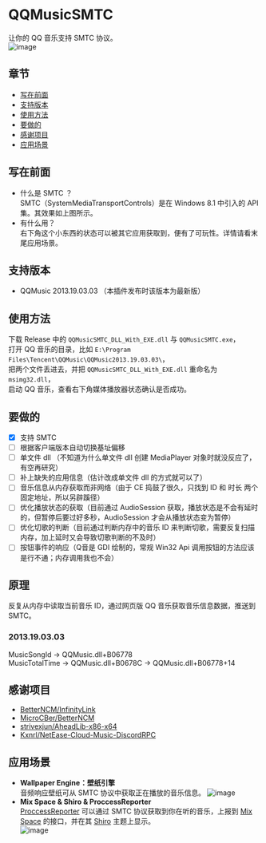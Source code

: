 # QQMusicSMTC
让你的 QQ 音乐支持 SMTC 协议。\
![image](https://github.com/FoskyM/QQMusicSMTC/assets/39661663/6323452a-f7bc-4105-9040-33b575893682)


## 章节
- [写在前面](#写在前面)
- [支持版本](#支持版本)
- [使用方法](#使用方法)
- [要做的](#要做的)
- [感谢项目](#感谢项目)
- [应用场景](#应用场景)

## 写在前面
- 什么是 SMTC ？\
  SMTC（SystemMediaTransportControls）是在 Windows 8.1 中引入的 API 集。其效果如上图所示。
- 有什么用？\
  右下角这个小东西的状态可以被其它应用获取到，便有了可玩性。详情请看末尾应用场景。

## 支持版本
- QQMusic 2013.19.03.03 （本插件发布时该版本为最新版）

## 使用方法
下载 Release 中的 `QQMusicSMTC_DLL_With_EXE.dll` 与 `QQMusicSMTC.exe`，\
打开 QQ 音乐的目录，比如 `E:\Program Files\Tencent\QQMusic\QQMusic2013.19.03.03\`，\
把两个文件丢进去，并把 `QQMusicSMTC_DLL_With_EXE.dll` 重命名为 `msimg32.dll`，\
启动 QQ 音乐，查看右下角媒体播放器状态确认是否成功。

## 要做的
- [x] 支持 SMTC
- [ ] 根据客户端版本自动切换基址偏移
- [ ] 单文件 dll （不知道为什么单文件 dll 创建 MediaPlayer 对象时就没反应了，有空再研究）
- [ ] 补上缺失的应用信息（估计改成单文件 dll 的方式就可以了）
- [ ] 音乐信息从内存获取而非网络（由于 CE 捣鼓了很久，只找到 ID 和 时长 两个固定地址，所以另辟蹊径）
- [ ] 优化播放状态的获取（目前通过 AudioSession 获取，播放状态是不会有延时的，但暂停后要过好多秒，AudioSession 才会从播放状态变为暂停）
- [ ] 优化切歌的判断（目前通过判断内存中的音乐 ID 来判断切歌，需要反复扫描内存，加上延时又会导致切歌判断的不及时）
- [ ] 按钮事件的响应（Q音是 GDI 绘制的，常规 Win32 Api 调用按钮的方法应该是行不通；内存调用我也不会）

## 原理
反复从内存中读取当前音乐 ID，通过网页版 QQ 音乐获取音乐信息数据，推送到 SMTC。
### 2013.19.03.03
MusicSongId -> QQMusic.dll+B06778 \
MusicTotalTime -> QQMusic.dll+B0678C -> QQMusic.dll+B06778+14

## 感谢项目
- [BetterNCM/InfinityLink](https://github.com/BetterNCM/InfinityLink)
- [MicroCBer/BetterNCM](https://github.com/MicroCBer/BetterNCM)
- [strivexjun/AheadLib-x86-x64](https://github.com/strivexjun/AheadLib-x86-x64)
- [Kxnrl/NetEase-Cloud-Music-DiscordRPC](https://github.com/Kxnrl/NetEase-Cloud-Music-DiscordRPC)

## 应用场景
- **Wallpaper Engine：壁纸引擎** \
  音频响应壁纸可从 SMTC 协议中获取正在播放的音乐信息。
  ![image](https://github.com/FoskyM/QQMusicSMTC/assets/39661663/4778e63e-cd80-4b75-abfe-7d51fc3cac57)
- **Mix Space & Shiro & ProccessReporter** \
  [ProccessReporter](https://mx-space.js.org/themes/shiro/extra#%E6%88%91%E7%9A%84%E5%8A%A8%E6%80%81) 可以通过 SMTC 协议获取到你在听的音乐，上报到 [Mix Space](https://github.com/mx-space) 的接口，并在其 [Shiro](https://github.com/Innei/Shiro) 主题上显示。 \
  ![image](https://github.com/FoskyM/QQMusicSMTC/assets/39661663/be0772e4-51da-42a4-8b7f-a759288ec80f)


